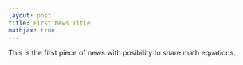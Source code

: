 ```yaml
---
layout: post
title: First News Title
mathjax: true
---
```


This is the first piece of news with posibility to share math equations.

